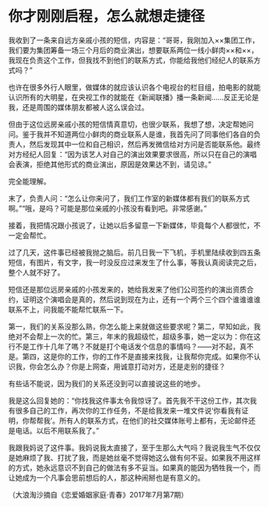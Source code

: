 # 你才刚刚启程，怎么就想走捷径

我收到了一条来自远方亲戚小孩的短信，内容是：“哥哥，我刚加入××集团工作，我们要为集团筹备一场三个月后的商业演出，想要联系两位一线小鲜肉××和××，我现在负责这个工作，但我找不到他们的联系方式，你能给我他们经纪人的联系方式吗？” 

也许在很多外行人眼里，做媒体的就应该认识各个电视台的栏目组，拍电影的就能认识所有的大明星，在央视工作的就能在《新闻联播》播一条新闻……反正无论是我，还是周围的媒体朋友都被人这么误会过。 

但由于这位远房亲戚小孩的短信情真意切，也很少联系，我想了想，决定帮她问问。鉴于我并不知道两位小鲜肉的商业联系人是谁，我首先问了同事他们各自的负责人，然后发现其中一位和自己相识，然后再发微信给对方问是否能联系他。最终对方经纪人回复：“因为该艺人对自己的演出效果要求很高，所以只在自己的演唱会表演，拒绝其他形式的商业演出，原因是效果达不到，请见谅。” 

完全能理解。 

末了，负责人问：“怎么让你来问了，我们工作室的新媒体都有我们的联系方式啊。”“哦，是吗？可能是那位亲戚的小孩没有看到吧。非常感谢。” 

接着，我把情况跟小孩说了，让她以后多留意一下新媒体，毕竟每个人都很忙，不一定会帮忙。 

过了几天，这件事已经被我抛之脑后。前几日我一下飞机，手机里陆续收到四五条短信，有图片，有文字，我一时没反应过来发生了什么事，等我认真阅读完之后，整个人就不好了。 

短信还是那位远房亲戚的小孩发来的，她给我发来了他们公司签约的演出资质合约，证明这个演唱会是真的，然后说到现在为止，还有一个两个三个四个谁谁谁谁联系不上，问我能不能帮忙联系一下。 

第一，我们的关系没那么熟，你怎么能上来就做这些要求呢？第二，早知如此，我绝对不会帮上一次的忙。第三，年末的我超级忙，超级多事，她一定以为：你在这行不是工作十几年了嗎？不就是打个电话发个信息的事情吗？——对不起，真不是。第四，这是你的工作，你的工作不是直接来找我，让我帮你完成。如果你不认识我，你会怎么办？你是上网查，用诚意打动对方，还是走别的捷径？ 

有些话不能说，因为我们的关系还没到可以直接说这些的地步。 

我是这么回复她的：“你找我这件事太令我惊讶了。首先我不干这份工作，其次我有很多自己的工作，再次你的工作任务，不是给我发来一堆文件说‘你看我有证明，你帮帮我’。所有人的联系方式，在他们的社交媒体账号上都有，无论邮件还是电话。以后不用联系我了。” 

我跟我妈说了这件事。我妈说我太直接了，至于生那么大气吗？我说我生气不仅仅是她麻烦了我、打扰了我，而是她丝毫不觉得她这么做有何不妥。如果我不用这样的方式，她永远意识不到自己的做法有多不妥当。如果真的能因为牺牲我一个，而让她成为一个凡事会思前想后的人，那这种闹掰也是有意义的。 

（大浪淘沙摘自《恋爱婚姻家庭·青春》2017年7月第7期）